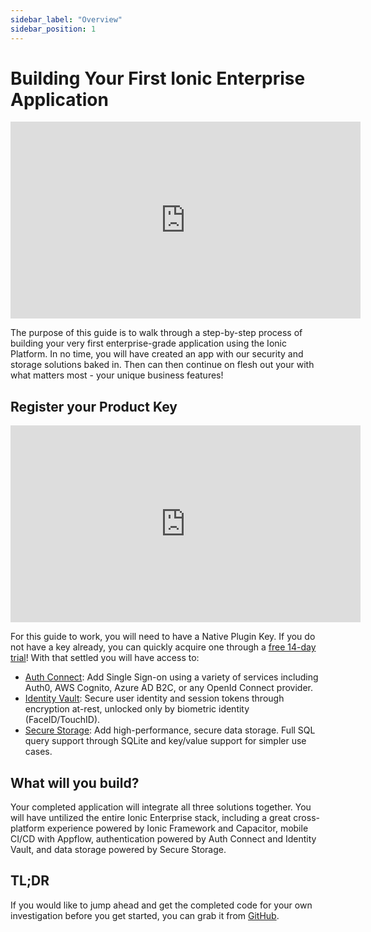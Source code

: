 ```yaml
---
sidebar_label: "Overview"
sidebar_position: 1
---
```


# Building Your First Ionic Enterprise Application

<iframe
  src="https://www.loom.com/embed/91a3686402504bada87a8e52ce874c93"
  frameborder="0"
  allowfullscreen
  width="560"
  height="315"
></iframe>

The purpose of this guide is to walk through a step-by-step process of building your very first enterprise-grade application using the Ionic Platform. In no time, you will have created an app with our security and storage solutions baked in. Then can then continue on flesh out your with what matters most - your unique business features!

## Register your Product Key

<iframe
  src="https://www.loom.com/embed/d6b37a4a817146629448a73ab0842960"
  frameborder="0"
  allowfullscreen
  width="560"
  height="315"
></iframe>

For this guide to work, you will need to have a Native Plugin Key. If you do not have a key already, you can quickly acquire one through a [free 14-day trial](#)! With that settled you will have access to:

- [Auth Connect](https://ionic.io/docs/auth-connect): Add Single Sign-on using a variety of services including Auth0, AWS Cognito, Azure AD B2C, or any OpenId Connect provider.
- [Identity Vault](https://ionic.io/docs/identity-vault): Secure user identity and session tokens through encryption at-rest, unlocked only by biometric identity (FaceID/TouchID).
- [Secure Storage](https://ionic.io/docs/secure-storage): Add high-performance, secure data storage. Full SQL query support through SQLite and key/value support for simpler use cases.

## What will you build?

Your completed application will integrate all three solutions together. You will have untilized the entire Ionic Enterprise stack, including a great cross-platform experience powered by Ionic Framework and Capacitor, mobile CI/CD with Appflow, authentication powered by Auth Connect and Identity Vault, and data storage powered by Secure Storage.

## TL;DR

If you would like to jump ahead and get the completed code for your own investigation before you get started, you can grab it from [GitHub](https://github.com/ionic-team/ionic-enterprise-starter).
